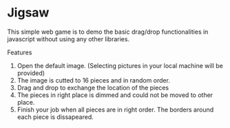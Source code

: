 Jigsaw
======
This simple web game is to demo the basic drag/drop functionalities in javascript without using any other libraries.

Features
1. Open the default image. (Selecting pictures in your local machine will be provided)
2. The image is cutted to 16 pieces and in random order.
3. Drag and drop to exchange the location of the pieces
4. The pieces in right place is dimmed and could not be moved to other place.
5. Finish your job when all pieces are in right order. The borders around each piece is dissapeared.



